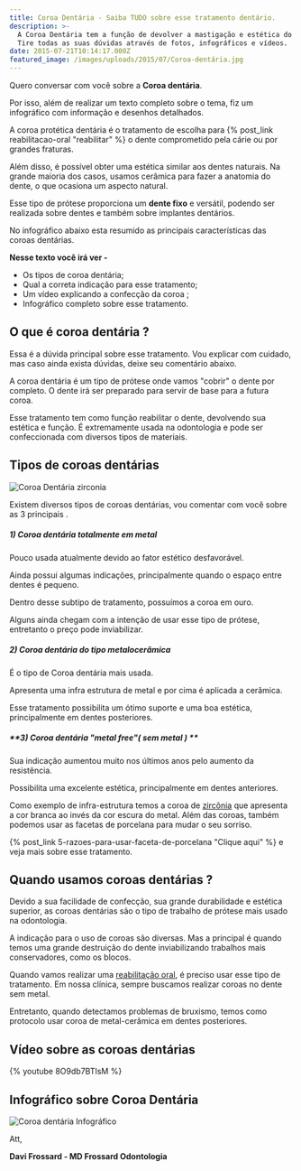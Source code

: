 ```yaml
---
title: Coroa Dentária - Saiba TUDO sobre esse tratamento dentário.
description: >-
  A Coroa Dentária tem a função de devolver a mastigação e estética do dente.
  Tire todas as suas dúvidas através de fotos, infográficos e vídeos.
date: 2015-07-21T10:14:17.000Z
featured_image: /images/uploads/2015/07/Coroa-dentária.jpg
---
```

Quero conversar com você sobre a **Coroa dentária**. 

Por isso, além de realizar um texto completo sobre o tema, fiz um infográfico com informação e desenhos detalhados. 

A coroa protética dentária é o tratamento de escolha para {% post_link reabilitacao-oral "reabilitar" %} o dente comprometido pela cárie ou por grandes fraturas. 

Além disso, é possível obter uma estética similar aos dentes naturais. Na grande maioria dos casos, usamos cerâmica para fazer a anatomia do dente, o que ocasiona um aspecto natural. 

Esse tipo de prótese proporciona um **dente fixo** e versátil, podendo ser realizada sobre dentes e também sobre implantes dentários. 

No infográfico abaixo esta resumido as principais características das coroas dentárias. 

**Nesse texto você irá ver -**

* Os tipos de coroa dentária;
* Qual a correta indicação para esse tratamento;
* Um vídeo explicando a confecção da coroa ;
* Infográfico completo sobre esse tratamento.

## O que é coroa dentária ?

Essa é a dúvida principal sobre esse tratamento. Vou explicar com cuidado, mas caso ainda exista dúvidas, deixe seu comentário abaixo.  

A coroa dentária é um tipo de prótese onde vamos "cobrir" o dente por completo. O dente irá ser preparado para servir de base para a futura coroa.  

Esse tratamento tem como função reabilitar o dente, devolvendo sua estética e função. É extremamente usada na odontologia e pode ser confeccionada com diversos tipos de materiais.

## Tipos de coroas dentárias

![Coroa Dentária zirconia](/images/uploads/2013/07/Coroas-Ceramica.png) 

Existem diversos tipos de coroas dentárias, vou comentar com você sobre as 3 principais .

##### **1) Coroa dentária totalmente em metal**

Pouco usada atualmente devido ao fator estético desfavorável. 

Ainda possui algumas indicações, principalmente quando o espaço entre dentes é pequeno. 

Dentro desse subtipo de tratamento, possuímos a coroa em ouro. 

Alguns ainda chegam com a intenção de usar esse tipo de prótese, entretanto o preço pode inviabilizar.  

##### **2) Coroa dentária do tipo metalocerâmica**

É o tipo de Coroa dentária mais usada. 

Apresenta uma infra estrutura de metal e por cima é aplicada a cerâmica. 

Esse tratamento possibilita um ótimo suporte e uma boa estética, principalmente em dentes posteriores.  

##### **3) Coroa dentária "metal free"( sem metal ) **

Sua indicação aumentou muito nos últimos anos pelo aumento da resistência. 

Possibilita uma excelente estética, principalmente em dentes anteriores. 

Como exemplo de infra-estrutura temos a coroa de [zircônia](http://revista.aborj.org.br/index.php/rbo/article/viewFile/251/218) que apresenta a cor branca ao invés da cor escura do metal. Além das coroas, também podemos usar as facetas de porcelana para mudar o seu sorriso. 

{% post_link 5-razoes-para-usar-faceta-de-porcelana "Clique aqui" %} e veja mais sobre esse tratamento.

## Quando usamos coroas dentárias ?

Devido a sua facilidade de confecção, sua grande durabilidade e estética superior, as coroas dentárias são o tipo de trabalho de prótese mais usado na odontologia. 

A indicação para o uso de coroas são diversas. Mas a principal é quando temos uma grande destruição do dente inviabilizando trabalhos mais conservadores, como os blocos.

Quando vamos realizar uma [reabilitação oral](/reabilitacao-oral/), é preciso usar esse tipo de tratamento. Em nossa clínica, sempre buscamos realizar coroas no dente sem metal. 

Entretanto, quando detectamos problemas de bruxismo, temos como protocolo usar coroa de metal-cerâmica em dentes posteriores.

## Vídeo sobre as coroas dentárias

{% youtube 8O9db7BTIsM %}

## Infográfico sobre Coroa Dentária 

![Coroa dentária Infográfico](/images/uploads/2015/07/Coroa-Dentária-.jpg)

Att,

**Davi Frossard - MD Frossard Odontologia**
